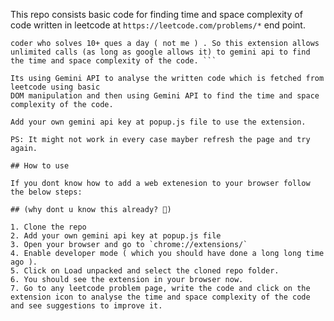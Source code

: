 This repo consists basic code for finding time and space complexity of code written in leetcode
at `https://leetcode.com/problems/*` end point.

````Yes i know leetcode has this functionality but its limited like 3 ques a day , which isnt enough if you are pro
coder who solves 10+ ques a day ( not me ) . So this extension allows unlimited calls (as long as google allows it) to gemini api to find the time and space complexity of the code. ```

Its using Gemini API to analyse the written code which is fetched from leetcode using basic
DOM manipulation and then using Gemini API to find the time and space complexity of the code.

Add your own gemini api key at popup.js file to use the extension.

PS: It might not work in every case mayber refresh the page and try again.

## How to use

If you dont know how to add a web extenesion to your browser follow the below steps:

## (why dont u know this already? 🤔)

1. Clone the repo
2. Add your own gemini api key at popup.js file
3. Open your browser and go to `chrome://extensions/`
4. Enable developer mode ( which you should have done a long long time ago ).
5. Click on Load unpacked and select the cloned repo folder.
6. You should see the extension in your browser now.
7. Go to any leetcode problem page, write the code and click on the extension icon to analyse the time and space complexity of the code and see suggestions to improve it.
````
